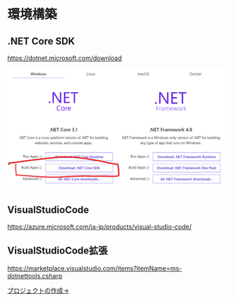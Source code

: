 # 環境構築

## .NET Core SDK

https://dotnet.microsoft.com/download

![](./.attachements/2020-10-30-23-14-01.png)

## VisualStudioCode

https://azure.microsoft.com/ja-jp/products/visual-studio-code/

## VisualStudioCode拡張

https://marketplace.visualstudio.com/items?itemName=ms-dotnettools.csharp

[プロジェクトの作成→](./1-gen-app.md)